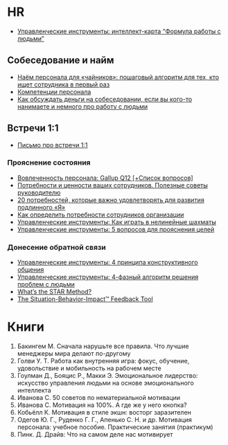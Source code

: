 # HR

- [Управленческие инструменты: интеллект-карта “Формула работы с людьми”](https://stratoplan-school.com/blog/people-management-formula-mindmap/)


## Собеседование и найм

- [Наём персонала для «чайников»: пошаговый алгоритм для тех, кто ищет сотрудника в первый раз](http://www.jobhelp.center/news/?id=369)
- [Компетенции персонала](https://games4business.ru/articles/kompetencii-personala)
- [Как обсуждать деньги на собеседовании, если вы кого-то нанимаете и немного про работу с людьми](https://habr.com/ru/companies/stratoplan/articles/230495/)

## Встречи 1:1

- [Письмо про встречи 1:1](http://habrahabr.ru/company/stratoplan/blog/230495/)

### Прояснение состояния

- [Вовлеченность персонала: Gallup Q12 [+Список вопросов]](https://hurma.work/rf/blog/vovlechennost-personala-oprosnik-gallup-q12-2/)
- [Потребности и ценности ваших сотрудников. Полезные советы руководителю](https://vc.ru/u/1028263-eduard-mavlyutov/354868-potrebnosti-i-cennosti-vashih-sotrudnikov-poleznye-sovety-rukovoditelyu)
- [20 потребностей, которые важно удовлетворять для развития подлинного «Я»](https://blog.mann-ivanov-ferber.ru/2023/04/03/20-potrebnostej-kotorye-vazhno-udovletvoryat-dlya-razvitiya-podlinnogo-ya/)
- [Как определить потребности сотрудников организации](https://cabinet.one/prof-post/kak-opredelit-potrebnosti-sotrudnikov-organizatsii)
- [Управленческие инструменты: Как играть в нелинейные шахматы](https://stratoplan-school.com/blog/non-linear-chess/)
- [Управленческие инструменты: 5 вопросов для прояснения целей](http://blog.stratoplan.ru/management-tools-5-questions/)

### Донесение обратной связи

- [Управленческие инструменты: 4 принципа конструктивного общения](https://stratoplan-school.com/blog/4-principles-of-constructive-confrontation/)
- [Управленческие инструменты: 4-фазный алгоритм решения проблем с людьми](https://stratoplan-school.com/blog/management-tools-4-phase/)
- [What’s the STAR Method?](https://www.ddiworld.com/solutions/behavioral-interviewing/star-method)
- [The Situation-Behavior-Impact™ Feedback Tool](https://www.mindtools.com/ay86376/the-situation-behavior-impact-feedback-tool)


# Книги

1. Бакингем М. Сначала нарушьте все правила. Что лучшие менеджеры мира делают по-другому
2. Голви У. Т. Работа как внутренняя игра: фокус, обучение, удовольствие и мобильность на рабочем месте
3. Гоулман Д., Бояцис Р., Макки Э. Эмоциональное лидерство: искусство управления людьми на основе эмоционального интеллекта
4. Иванова С. 50 советов по нематериальной мотивации
5. Иванова С. Мотивация на 100%. А где же у него кнопка?
6. Кобьёлл К. Мотивация в стиле экшн: восторг заразителен
7. Одегов Ю. Г., Руденко Г. Г., Апенько С. Н. и др. Мотивация персонала: учебное пособие. Практические занятия (практикум)
8. Пинк. Д. Драйв: Что на самом деле нас мотивирует




